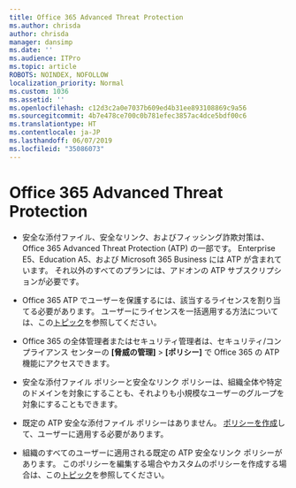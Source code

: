 ```yaml
---
title: Office 365 Advanced Threat Protection
ms.author: chrisda
author: chrisda
manager: dansimp
ms.date: ''
ms.audience: ITPro
ms.topic: article
ROBOTS: NOINDEX, NOFOLLOW
localization_priority: Normal
ms.custom: 1036
ms.assetid: ''
ms.openlocfilehash: c12d3c2a0e7037b609ed4b31ee893108869c9a56
ms.sourcegitcommit: 4b7e478ce700c0b781efec3857ac4dce5bdf00c6
ms.translationtype: HT
ms.contentlocale: ja-JP
ms.lasthandoff: 06/07/2019
ms.locfileid: "35086073"
---
```

# <a name="office-365-advanced-threat-protection"></a>Office 365 Advanced Threat Protection

- 安全な添付ファイル、安全なリンク、およびフィッシング詐欺対策は、Office 365 Advanced Threat Protection (ATP) の一部です。 Enterprise E5、Education A5、および Microsoft 365 Business には ATP が含まれています。 それ以外のすべてのプランには、アドオンの ATP サブスクリプションが必要です。

- Office 365 ATP でユーザーを保護するには、該当するライセンスを割り当てる必要があります。 ユーザーにライセンスを一括適用する方法については、この[トピック](https://docs.microsoft.com/office365/admin/subscriptions-and-billing/assign-licenses-to-users)を参照してください。

- Office 365 の全体管理者またはセキュリティ管理者は、セキュリティ/コンプライアンス センターの **[脅威の管理]** \> **[ポリシー]** で Office 365 の ATP 機能にアクセスできます。

- 安全な添付ファイル ポリシーと安全なリンク ポリシーは、組織全体や特定のドメインを対象にすることも、それよりも小規模なユーザーのグループを対象にすることもできます。

- 既定の ATP 安全な添付ファイル ポリシーはありません。 [ポリシーを作成](https://docs.microsoft.com/office365/securitycompliance/set-up-atp-safe-attachments-policies)して、ユーザーに適用する必要があります。

- 組織のすべてのユーザーに適用される既定の ATP 安全なリンク ポリシーがあります。 このポリシーを編集する場合やカスタムのポリシーを作成する場合は、この[トピック](https://docs.microsoft.com/office365/securitycompliance/set-up-atp-safe-links-policies)を参照してください。
